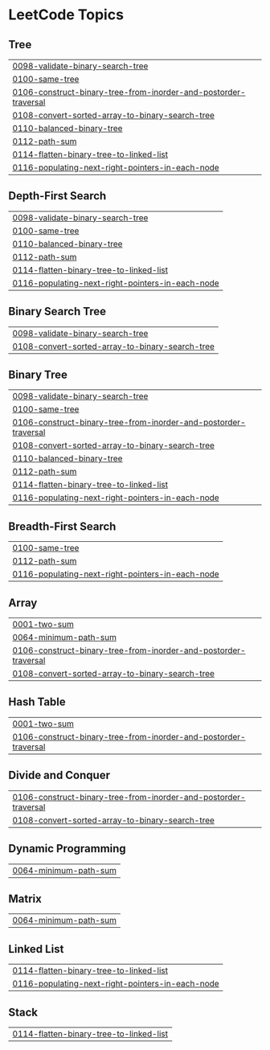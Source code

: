 

<!---LeetCode Topics Start-->
# LeetCode Topics
## Tree
|  |
| ------- |
| [0098-validate-binary-search-tree](https://github.com/deepakpathik/deepakpathik/tree/master/0098-validate-binary-search-tree) |
| [0100-same-tree](https://github.com/deepakpathik/Leetcode_Questions/tree/master/0100-same-tree) |
| [0106-construct-binary-tree-from-inorder-and-postorder-traversal](https://github.com/deepakpathik/Leetcode_Questions/tree/master/0106-construct-binary-tree-from-inorder-and-postorder-traversal) |
| [0108-convert-sorted-array-to-binary-search-tree](https://github.com/deepakpathik/Leetcode_Questions/tree/master/0108-convert-sorted-array-to-binary-search-tree) |
| [0110-balanced-binary-tree](https://github.com/deepakpathik/Leetcode_Questions/tree/master/0110-balanced-binary-tree) |
| [0112-path-sum](https://github.com/deepakpathik/Leetcode_Questions/tree/master/0112-path-sum) |
| [0114-flatten-binary-tree-to-linked-list](https://github.com/deepakpathik/Leetcode_Questions/tree/master/0114-flatten-binary-tree-to-linked-list) |
| [0116-populating-next-right-pointers-in-each-node](https://github.com/deepakpathik/Leetcode_Questions/tree/master/0116-populating-next-right-pointers-in-each-node) |
## Depth-First Search
|  |
| ------- |
| [0098-validate-binary-search-tree](https://github.com/deepakpathik/deepakpathik/tree/master/0098-validate-binary-search-tree) |
| [0100-same-tree](https://github.com/deepakpathik/Leetcode_Questions/tree/master/0100-same-tree) |
| [0110-balanced-binary-tree](https://github.com/deepakpathik/Leetcode_Questions/tree/master/0110-balanced-binary-tree) |
| [0112-path-sum](https://github.com/deepakpathik/Leetcode_Questions/tree/master/0112-path-sum) |
| [0114-flatten-binary-tree-to-linked-list](https://github.com/deepakpathik/Leetcode_Questions/tree/master/0114-flatten-binary-tree-to-linked-list) |
| [0116-populating-next-right-pointers-in-each-node](https://github.com/deepakpathik/Leetcode_Questions/tree/master/0116-populating-next-right-pointers-in-each-node) |
## Binary Search Tree
|  |
| ------- |
| [0098-validate-binary-search-tree](https://github.com/deepakpathik/deepakpathik/tree/master/0098-validate-binary-search-tree) |
| [0108-convert-sorted-array-to-binary-search-tree](https://github.com/deepakpathik/Leetcode_Questions/tree/master/0108-convert-sorted-array-to-binary-search-tree) |
## Binary Tree
|  |
| ------- |
| [0098-validate-binary-search-tree](https://github.com/deepakpathik/deepakpathik/tree/master/0098-validate-binary-search-tree) |
| [0100-same-tree](https://github.com/deepakpathik/Leetcode_Questions/tree/master/0100-same-tree) |
| [0106-construct-binary-tree-from-inorder-and-postorder-traversal](https://github.com/deepakpathik/Leetcode_Questions/tree/master/0106-construct-binary-tree-from-inorder-and-postorder-traversal) |
| [0108-convert-sorted-array-to-binary-search-tree](https://github.com/deepakpathik/Leetcode_Questions/tree/master/0108-convert-sorted-array-to-binary-search-tree) |
| [0110-balanced-binary-tree](https://github.com/deepakpathik/Leetcode_Questions/tree/master/0110-balanced-binary-tree) |
| [0112-path-sum](https://github.com/deepakpathik/Leetcode_Questions/tree/master/0112-path-sum) |
| [0114-flatten-binary-tree-to-linked-list](https://github.com/deepakpathik/Leetcode_Questions/tree/master/0114-flatten-binary-tree-to-linked-list) |
| [0116-populating-next-right-pointers-in-each-node](https://github.com/deepakpathik/Leetcode_Questions/tree/master/0116-populating-next-right-pointers-in-each-node) |
## Breadth-First Search
|  |
| ------- |
| [0100-same-tree](https://github.com/deepakpathik/Leetcode_Questions/tree/master/0100-same-tree) |
| [0112-path-sum](https://github.com/deepakpathik/Leetcode_Questions/tree/master/0112-path-sum) |
| [0116-populating-next-right-pointers-in-each-node](https://github.com/deepakpathik/Leetcode_Questions/tree/master/0116-populating-next-right-pointers-in-each-node) |
## Array
|  |
| ------- |
| [0001-two-sum](https://github.com/deepakpathik/Leetcode_Questions/tree/master/0001-two-sum) |
| [0064-minimum-path-sum](https://github.com/deepakpathik/Leetcode_Questions/tree/master/0064-minimum-path-sum) |
| [0106-construct-binary-tree-from-inorder-and-postorder-traversal](https://github.com/deepakpathik/Leetcode_Questions/tree/master/0106-construct-binary-tree-from-inorder-and-postorder-traversal) |
| [0108-convert-sorted-array-to-binary-search-tree](https://github.com/deepakpathik/Leetcode_Questions/tree/master/0108-convert-sorted-array-to-binary-search-tree) |
## Hash Table
|  |
| ------- |
| [0001-two-sum](https://github.com/deepakpathik/Leetcode_Questions/tree/master/0001-two-sum) |
| [0106-construct-binary-tree-from-inorder-and-postorder-traversal](https://github.com/deepakpathik/Leetcode_Questions/tree/master/0106-construct-binary-tree-from-inorder-and-postorder-traversal) |
## Divide and Conquer
|  |
| ------- |
| [0106-construct-binary-tree-from-inorder-and-postorder-traversal](https://github.com/deepakpathik/Leetcode_Questions/tree/master/0106-construct-binary-tree-from-inorder-and-postorder-traversal) |
| [0108-convert-sorted-array-to-binary-search-tree](https://github.com/deepakpathik/Leetcode_Questions/tree/master/0108-convert-sorted-array-to-binary-search-tree) |
## Dynamic Programming
|  |
| ------- |
| [0064-minimum-path-sum](https://github.com/deepakpathik/Leetcode_Questions/tree/master/0064-minimum-path-sum) |
## Matrix
|  |
| ------- |
| [0064-minimum-path-sum](https://github.com/deepakpathik/Leetcode_Questions/tree/master/0064-minimum-path-sum) |
## Linked List
|  |
| ------- |
| [0114-flatten-binary-tree-to-linked-list](https://github.com/deepakpathik/Leetcode_Questions/tree/master/0114-flatten-binary-tree-to-linked-list) |
| [0116-populating-next-right-pointers-in-each-node](https://github.com/deepakpathik/Leetcode_Questions/tree/master/0116-populating-next-right-pointers-in-each-node) |
## Stack
|  |
| ------- |
| [0114-flatten-binary-tree-to-linked-list](https://github.com/deepakpathik/Leetcode_Questions/tree/master/0114-flatten-binary-tree-to-linked-list) |
<!---LeetCode Topics End-->